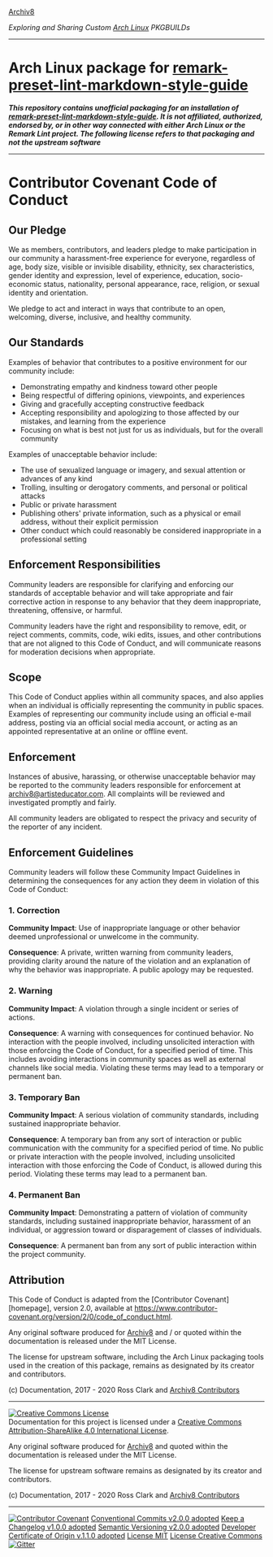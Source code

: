 [Archiv8](https://archiv8.github.io/)

_Exploring and Sharing Custom [Arch Linux](https://www.archlinux.org/) PKGBUILDs_

---

# Arch Linux package for [remark-preset-lint-markdown-style-guide](https://github.com/remarkjs/remark-lint/tree/master/packages/remark-preset-lint-markdown-style-guide)

**_This repository contains unofficial packaging for an installation of [remark-preset-lint-markdown-style-guide](https://github.com/remarkjs/remark-lint/tree/master/packages/remark-preset-lint-markdown-style-guide). It is not affiliated, authorized, endorsed by, or in other way connected with either Arch Linux or the Remark Lint project. The following license refers to that packaging and not the upstream software_**

---

# Contributor Covenant Code of Conduct

## Our Pledge

We as members, contributors, and leaders pledge to make participation in our community a harassment-free experience for everyone, regardless of age, body size, visible or invisible disability, ethnicity, sex characteristics, gender identity and expression, level of experience, education, socio-economic status, nationality, personal appearance, race, religion, or sexual identity and orientation.

We pledge to act and interact in ways that contribute to an open, welcoming, diverse, inclusive, and healthy community.

## Our Standards

Examples of behavior that contributes to a positive environment for our community include:

* Demonstrating empathy and kindness toward other people
* Being respectful of differing opinions, viewpoints, and experiences
* Giving and gracefully accepting constructive feedback
* Accepting responsibility and apologizing to those affected by our mistakes, and learning from the experience
* Focusing on what is best not just for us as individuals, but for the overall community

Examples of unacceptable behavior include:

* The use of sexualized language or imagery, and sexual attention or
  advances of any kind
* Trolling, insulting or derogatory comments, and personal or political attacks
* Public or private harassment
* Publishing others' private information, such as a physical or email
  address, without their explicit permission
* Other conduct which could reasonably be considered inappropriate in a
  professional setting

## Enforcement Responsibilities

Community leaders are responsible for clarifying and enforcing our standards of acceptable behavior and will take appropriate and fair corrective action in response to any behavior that they deem inappropriate, threatening, offensive, or harmful.

Community leaders have the right and responsibility to remove, edit, or reject comments, commits, code, wiki edits, issues, and other contributions that are not aligned to this Code of Conduct, and will communicate reasons for moderation decisions when appropriate.

## Scope

This Code of Conduct applies within all community spaces, and also applies when an individual is officially representing the community in public spaces. Examples of representing our community include using an official e-mail address, posting via an official social media account, or acting as an appointed representative at an online or offline event.

## Enforcement

Instances of abusive, harassing, or otherwise unacceptable behavior may be reported to the community leaders responsible for enforcement at archiv8@artisteducator.com. All complaints will be reviewed and investigated promptly and fairly.

All community leaders are obligated to respect the privacy and security of the reporter of any incident.

## Enforcement Guidelines

Community leaders will follow these Community Impact Guidelines in determining the consequences for any action they deem in violation of this Code of Conduct:

### 1. Correction

**Community Impact**: Use of inappropriate language or other behavior deemed unprofessional or unwelcome in the community.

**Consequence**: A private, written warning from community leaders, providing clarity around the nature of the violation and an explanation of why the behavior was inappropriate. A public apology may be requested.

### 2. Warning

**Community Impact**: A violation through a single incident or series of actions.

**Consequence**: A warning with consequences for continued behavior. No interaction with the people involved, including unsolicited interaction with those enforcing the Code of Conduct, for a specified period of time. This includes avoiding interactions in community spaces as well as external channels like social media. Violating these terms may lead to a temporary or permanent ban.

### 3. Temporary Ban

**Community Impact**: A serious violation of community standards, including sustained inappropriate behavior.

**Consequence**: A temporary ban from any sort of interaction or public communication with the community for a specified period of time. No public or private interaction with the people involved, including unsolicited interaction with those enforcing the Code of Conduct, is allowed during this period. Violating these terms may lead to a permanent ban.

### 4. Permanent Ban

**Community Impact**: Demonstrating a pattern of violation of community standards, including sustained inappropriate behavior,  harassment of an individual, or aggression toward or disparagement of classes of individuals.

**Consequence**: A permanent ban from any sort of public interaction within the project community.

## Attribution

This Code of Conduct is adapted from the [Contributor Covenant][homepage], version 2.0,
available at https://www.contributor-covenant.org/version/2/0/code_of_conduct.html.

Any original software produced for [Archiv8](https://archiv8.github.io/) and / or quoted within the documentation is released under the MIT License.

The license for upstream software, including the Arch Linux packaging tools used in the creation of this package, remains as designated by its creator and contributors.

(c) Documentation, 2017 - 2020 Ross Clark and [Archiv8 Contributors](https://github.com/Archiv8/nodejs-remark-preset-lint-markdown-style-guide/people)

---

<a rel="license" href="http://creativecommons.org/licenses/by-sa/4.0/"><img alt="Creative Commons License" style="border-width:0" src="https://i.creativecommons.org/l/by-sa/4.0/88x31.png" /></a><br />Documentation for this project is licensed under a <a rel="license" href="http://creativecommons.org/licenses/by-sa/4.0/">Creative Commons Attribution-ShareAlike 4.0 International License</a>.

Any original software produced for [Archiv8](https://archiv8.github.io/) and quoted within the documentation is released under the MIT License.

The license for upstream software remains as designated by its creator and contributors.

(c) Documentation, 2017 - 2020 Ross Clark and [Archiv8 Contributors](https://github.com/Archiv8/nodejs-remark-preset-lint-markdown-style-guide/people)

---

[![Contributor Covenant](https://img.shields.io/badge/Contributor%20Covenant-v2.0.0%20adopted-ff69b4.svg)](CODE-OF-CONDUCT.md)
[Conventional Commits v2.0.0 adopted](https://www.conventionalcommits.org)
[Keep a Changelog v1.0.0 adopted](https://keepachangelog.com)
[Semantic Versioning v2.0.0 adopted](https://semver.org)
[Developer Certificate of Origin v.1.1.0 adopted](https://developercertificate.org)
[License MIT](https://opensource.org/licenses/MIT)
[License Creative Commons](https://creativecommons.org)
[![Gitter](https://badges.gitter.im/Archiv8/community.svg)](https://gitter.im/Archiv8/community?utm_source=badge&utm_medium=badge&utm_campaign=pr-badge)
